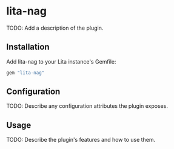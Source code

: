 # lita-nag

TODO: Add a description of the plugin.

## Installation

Add lita-nag to your Lita instance's Gemfile:

``` ruby
gem "lita-nag"
```

## Configuration

TODO: Describe any configuration attributes the plugin exposes.

## Usage

TODO: Describe the plugin's features and how to use them.
